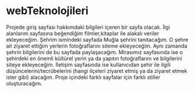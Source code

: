 # webTeknolojileri

Projede giriş sayfası hakkımdaki bilgileri içeren bir sayfa olacak. İlgi alanlarım sayfasına beğendiğim filmler,kitaplar ile alakalı veriler ekleyeceğim. Şehrim ismindeki sayfada Muğla şehrini tanıtacağım. O şehre ait ziyaret ettiğim yerlerin fotoğraflarını siteme ekleyeceğim. Aynı zamanda şehrin bilgilerini de bu sayfada paylaşacağım. Mirasımız sayfasında ise o şehirdeki en önemli kültürel yerin ya da yapıtın fotoğraflarını ve bilgilerini siteye ekleyeceğim. İletişim sayfasında ise kullanıcıdan şehir ile ilgili düşüncelerini/tecrübelerini (hangi ilçeleri ziyaret etmiş ya da ziyaret etmek ister gibi) alacağım. Proje içindeki farklı sayfalar için farklı stiller oluşturacağım. 
